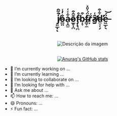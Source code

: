 
<div align="center">
  <h1 >j̸͈̲͙͒͂̂͘ͅo̵̻̤̐̓͑a̶͓̭̫͋͐͑o̷̲̥̩̪͊̂͒f̴̡̨͉̪̊ḅ̴̞͒f̷͇̞̼̈́̇̎̽r̷̬̦̆̓́â̸̛̰͑d̶̼̠̜̗͋͒̕ë̶͖̲̙̖́͝</h1>
  
   <br>
   <br>

 

  <img src="https://user-images.githubusercontent.com/22626546/235510186-dd213439-d408-4229-a3fb-bfe5db52f694.png" alt="Descrição da imagem">
    <br>
   
   <br>
  
  
  [![Anurag's GitHub stats](https://github-readme-stats.vercel.app/api?username=joaofbfrade&theme=rose_pine&show_icons=true)](https://github.com/anuraghazra/github-readme-stats)
</div>








- 🔭 I’m currently working on ...
- 🌱 I’m currently learning ...
- 👯 I’m looking to collaborate on ...
- 🤔 I’m looking for help with ...
- 💬 Ask me about ...
- 📫 How to reach me: ...
- 😄 Pronouns: ...
- ⚡ Fun fact: ...

